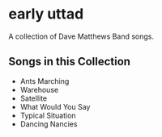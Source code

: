 # early uttad

A collection of Dave Matthews Band songs.

## Songs in this Collection

- Ants Marching
- Warehouse
- Satellite
- What Would You Say
- Typical Situation
- Dancing Nancies
